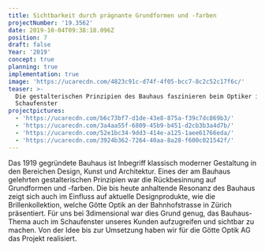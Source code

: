 ```yaml
---
title: Sichtbarkeit durch prägnante Grundformen und -farben
projectNumber: '19.3562'
date: 2019-10-04T09:38:18.096Z
position: 7
draft: false
Year: '2019'
concept: true
planning: true
implementation: true
image: 'https://ucarecdn.com/4823c91c-d74f-4f05-bcc7-8c2c52c17f6c/'
teaser: >-
  Die gestalterischen Prinzipien des Bauhaus faszinieren beim Optiker im
  Schaufenster
projectpictures:
  - 'https://ucarecdn.com/b6c73bf7-d1de-43e8-875a-f39c7dc869b3/'
  - 'https://ucarecdn.com/3a4aa55f-6809-45b9-b451-d2cb3b3a4d7b/'
  - 'https://ucarecdn.com/52e1bc34-9dd3-414e-a125-1aee61766eda/'
  - 'https://ucarecdn.com/3924b362-7264-40aa-8a28-f600c021542f/'
---
```

Das 1919 gegründete Bauhaus ist Inbegriff klassisch moderner Gestaltung in den Bereichen Design, Kunst und Architektur. Eines der am Bauhaus gelehrten gestalterischen Prinzipien war die Rückbesinnung auf Grundformen und -farben. Die bis heute anhaltende Resonanz des Bauhaus zeigt sich auch im Einfluss auf aktuelle Designprodukte, wie die Brillenkollektion, welche Götte Optik an der Bahnhofstrasse in Zürich präsentiert. Für uns bei 3dimensional war dies Grund genug, das Bauhaus-Thema auch im Schaufenster unseres Kunden aufzugreifen und sichtbar zu machen. Von der Idee bis zur Umsetzung haben wir für die Götte Optik AG das Projekt realisiert.
